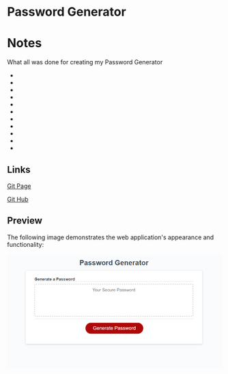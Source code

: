 # Password Generator


# Notes 
What all was done for creating my Password Generator 

* 
* 
* 
* 
* 
* 
* 
* 
* 
* 
* 



##  Links

[Git Page](https://daniel-covington.github.io/My_Password_Generator/)

[Git Hub](https://github.com/Daniel-Covington/My_Password_Generator)

## Preview

The following image demonstrates the web application's appearance and functionality:

![Preview of Website(Desktop)](./Assets/Images/Preview.png)

